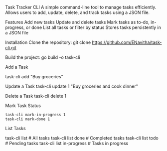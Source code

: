 Task Tracker CLI
A simple command-line tool to manage tasks efficiently. Allows users to add, update, delete, and track tasks using a JSON file.

Features
Add new tasks
Update and delete tasks
Mark tasks as to-do, in-progress, or done
List all tasks or filter by status
Stores tasks persistently in a JSON file


Installation
Clone the repository:
git clone https://github.com/ENavitha/task-cli.git


Build the project:
  go build -o task-cli

Add a Task

task-cli add "Buy groceries"

Update a Task
  task-cli update 1 "Buy groceries and cook dinner"

Delete a Task
    task-cli delete 1

Mark Task Status

    task-cli mark-in-progress 1
    task-cli mark-done 1

List Tasks

task-cli list          # All tasks
task-cli list done     # Completed tasks
task-cli list todo     # Pending tasks
task-cli list in-progress  # Tasks in progress
